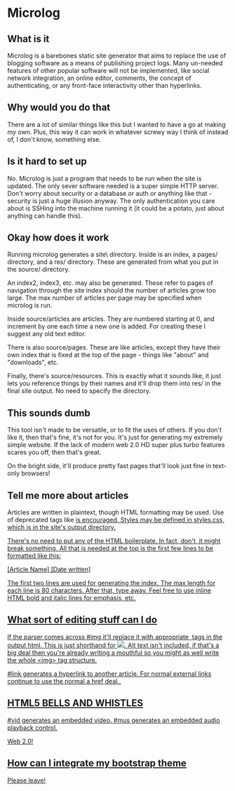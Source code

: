 Microlog
========

What is it
----------
Microlog is a barebones static site generator that aims to replace the use of
blogging software as a means of publishing project logs. Many un-needed 
features of other popular software will not be implemented, like social network
integration, an online editor, comments, the concept of authenticating, or
any front-face interactivity other than hyperlinks.

Why would you do that
---------------------
There are a lot of similar things like this but I wanted to have a go at
making my own. Plus, this way it can work in whatever screwy way I think of
instead of, I don't know, something else.

Is it hard to set up
--------------------
No. Microlog is just a program that needs to be run when the site is updated.
The only sever software needed is a super simple HTTP server. Don't worry about
security or a database or auth or anything like that - security is just a huge
illusion anyway. The only authentication you care about is SSHing into the 
machine running it (it could be a potato, just about anything can handle this).

Okay how does it work
--------------------
Running microlog generates a site\ directory. Inside is an index, a pages/
directory, and a res/ directory. These are generated from what you put in the
source/ directory.

An index2, index3, etc. may also be generated. These refer to pages of
navigation through the site index should the number of articles grow too large.
The max number of articles per page may be specified when microlog is run.

Inside source/articles are articles. They are numbered starting at 0, and 
increment by one each time a new one is added. For creating these I suggest
any old text editor. 

There is also source/pages. These are like articles, except they have their
own index that is fixed at the top of the page - things like "about" and 
"downloads", etc.

Finally, there's source/resources. This is exactly what it sounds like, it just
lets you reference things by their names and it'll drop them into res/ in
the final site output. No need to specify the directory.

This sounds dumb
----------------
This tool isn't made to be versatile, or to fit the uses of others. If you 
don't like it, then that's fine, it's not for you. It's just for generating my
extremely simple website. If the lack of modern web 2.0 HD super plus turbo
features scares you off, then that's great.

On the bright side, it'll produce pretty fast pages that'll look just fine in
text-only browsers!

Tell me more about articles
---------------------------
Articles are written in plaintext, though HTML formatting may be used. Use of
deprecated tags like <u> is encouraged. Styles may be defined in styles.css,
which is in the site's output directory.

There's no need to put any of the HTML boilerplate. In fact, don't, it might
break something. All that is needed at the top is the first few lines to be
formatted like this:

[Article Name]
[Date written]

The first two lines are used for generating the index. The max length for each
line is 80 characters. After that, type away. Feel free to use inline HTML
bold and italic lines for emphasis, etc.

What sort of editing stuff can I do
-----------------------------------
If the parser comes across \#img<name> it'll replace it with appropriate <img>
tags in the output html. This is just shorthand for <img src="img/name" />. Alt
text isn't included, if that's a big deal then you're already writing a
mouthful so you might as well write the whole \<img> tag structure.

\#link<num> generates a hyperlink to another article. For normal external links
continue to use the normal a href deal..

HTML5 BELLS AND WHISTLES
------------------------
\#vid<identifier> generates an embedded video.
\#mus<identifier> generates an embedded audio playback control.

Web 2.0!

How can I integrate my bootstrap theme
--------------------------------------
Please leave!
